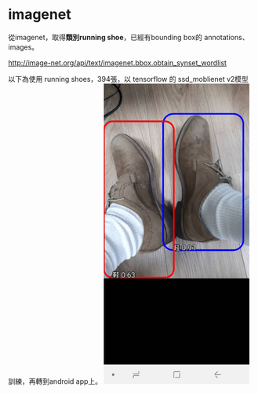# imagenet

從imagenet，取得**類別running shoe**，已經有bounding box的 annotations、images。

http://image-net.org/api/text/imagenet.bbox.obtain_synset_wordlist

以下為使用 running shoes，394張，以 tensorflow 的 ssd_moblienet v2模型訓練，再轉到android app上。
<img src="./Android app.jpg" width="297" height="611" />
